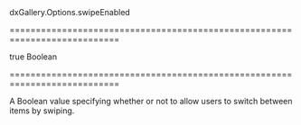 <!--id-->dxGallery.Options.swipeEnabled<!--/id-->
===========================================================================
<!--default-->true<!--/default-->
<!--type-->Boolean<!--/type-->
===========================================================================

<!--shortDescription-->
A Boolean value specifying whether or not to allow users to switch between items by swiping.
<!--/shortDescription-->

<!--fullDescription-->

<!--/fullDescription-->